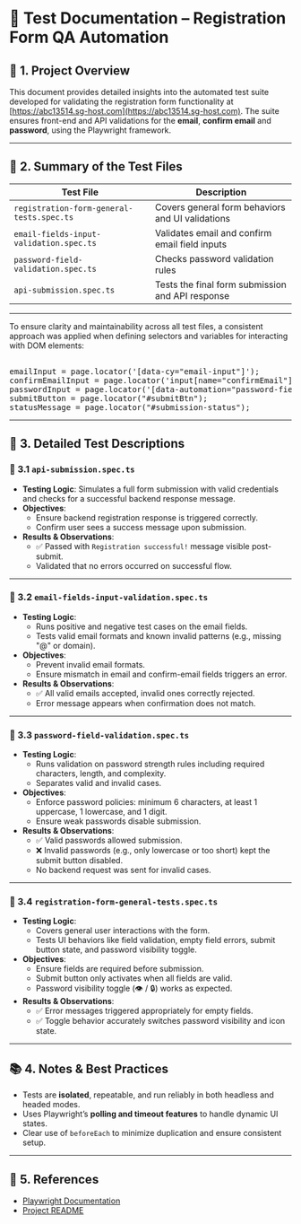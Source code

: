 # 📄 Test Documentation – Registration Form QA Automation

## 📘 1. Project Overview

This document provides detailed insights into the automated test suite developed for validating the registration form functionality at [https://abc13514.sg-host.com](https://abc13514.sg-host.com). The suite ensures front-end and API validations for the **email**, **confirm email** and **password**, using the Playwright framework.

---

## 🧪 2. Summary of the Test Files

| Test File                                 | Description                                      |
| ----------------------------------------- | ------------------------------------------------ |
| `registration-form-general-tests.spec.ts` | Covers general form behaviors and UI validations |
| `email-fields-input-validation.spec.ts`   | Validates email and confirm email field inputs   |
| `password-field-validation.spec.ts`       | Checks password validation rules                 |
| `api-submission.spec.ts`                  | Tests the final form submission and API response |

---

To ensure clarity and maintainability across all test files, a consistent approach was applied when defining selectors and variables for interacting with DOM elements:

<pre> 
emailInput = page.locator('[data-cy="email-input"]'); 
confirmEmailInput = page.locator('input[name="confirmEmail"]');
passwordInput = page.locator('[data-automation="password-field"]'); 
submitButton = page.locator("#submitBtn"); 
statusMessage = page.locator("#submission-status"); 
</pre>

---

## 🧠 3. Detailed Test Descriptions

### 🔹 3.1 `api-submission.spec.ts`

- **Testing Logic**: Simulates a full form submission with valid credentials and checks for a successful backend response message.
- **Objectives**:
  - Ensure backend registration response is triggered correctly.
  - Confirm user sees a success message upon submission.
- **Results & Observations**:
  - ✅ Passed with `Registration successful!` message visible post-submit.
  - Validated that no errors occurred on successful flow.

---

### 🔹 3.2 `email-fields-input-validation.spec.ts`

- **Testing Logic**:
  - Runs positive and negative test cases on the email fields.
  - Tests valid email formats and known invalid patterns (e.g., missing "@" or domain).
- **Objectives**:
  - Prevent invalid email formats.
  - Ensure mismatch in email and confirm-email fields triggers an error.
- **Results & Observations**:
  - ✅ All valid emails accepted, invalid ones correctly rejected.
  - Error message appears when confirmation does not match.

---

### 🔹 3.3 `password-field-validation.spec.ts`

- **Testing Logic**:
  - Runs validation on password strength rules including required characters, length, and complexity.
  - Separates valid and invalid cases.
- **Objectives**:
  - Enforce password policies: minimum 6 characters, at least 1 uppercase, 1 lowercase, and 1 digit.
  - Ensure weak passwords disable submission.
- **Results & Observations**:
  - ✅ Valid passwords allowed submission.
  - ❌ Invalid passwords (e.g., only lowercase or too short) kept the submit button disabled.
  - No backend request was sent for invalid cases.

---

### 🔹 3.4 `registration-form-general-tests.spec.ts`

- **Testing Logic**:
  - Covers general user interactions with the form.
  - Tests UI behaviors like field validation, empty field errors, submit button state, and password visibility toggle.
- **Objectives**:
  - Ensure fields are required before submission.
  - Submit button only activates when all fields are valid.
  - Password visibility toggle (👁️ / 🔒) works as expected.
- **Results & Observations**:
  - ✅ Error messages triggered appropriately for empty fields.
  - ✅ Toggle behavior accurately switches password visibility and icon state.

---

## 📚 4. Notes & Best Practices

- Tests are **isolated**, repeatable, and run reliably in both headless and headed modes.
- Uses Playwright’s **polling and timeout features** to handle dynamic UI states.
- Clear use of `beforeEach` to minimize duplication and ensure consistent setup.

---

## 📎 5. References

- [Playwright Documentation](https://playwright.dev/)
- [Project README](./README.md)
